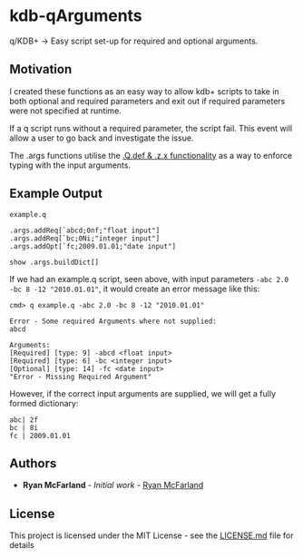 # kdb-qArguments
q/KDB+ -> Easy script set-up for required and optional arguments.

## Motivation
I created these functions as an easy way to allow kdb+ scripts to take in both optional and required parameters and exit out if required parameters were not specified at runtime. 

If a q script runs without a required parameter, the script fail. This event will allow a user to go back and investigate the issue.

The .args functions utilise the [.Q.def & .z.x functionality](https://code.kx.com/v2/ref/dotz/#zx-argv) as a way to enforce typing with the input arguments.

## Example Output
```
example.q

.args.addReq[`abcd;0nf;"float input"]
.args.addReq[`bc;0Ni;"integer input"]
.args.addOpt[`fc;2009.01.01;"date input"]

show .args.buildDict[]
```

If we had an example.q script, seen above, with input parameters `-abc 2.0 -bc 8 -12 "2010.01.01"`, it would create an error message like this:

```
cmd> q example.q -abc 2.0 -bc 8 -12 "2010.01.01"

Error - Some required Arguments where not supplied:
abcd

Arguments:
[Required] [type: 9] -abcd <float input>
[Required] [type: 6] -bc <integer input>
[Optional] [type: 14] -fc <date input>
"Error - Missing Required Argument"
```

However, if the correct input arguments are supplied, we will get a fully formed dictionary:

```
abc| 2f
bc | 8i
fc | 2009.01.01
```

## Authors

* **Ryan McFarland** - *Initial work* - [Ryan McFarland](https://github.com/ryanmcfarland)

## License

This project is licensed under the MIT License - see the [LICENSE.md](LICENSE.md) file for details